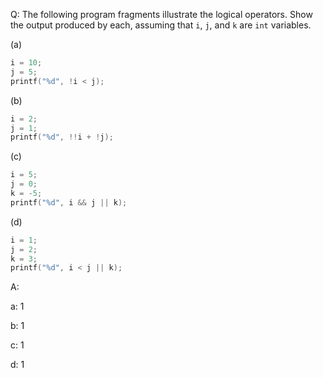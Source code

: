 Q: The following program fragments illustrate the logical operators. Show the
output produced by each, assuming that `i`, `j`, and `k` are `int` variables.

(a)

```c
i = 10;
j = 5;
printf("%d", !i < j);
```

(b)

```c
i = 2;
j = 1;
printf("%d", !!i + !j);
```

(c)

```c
i = 5;
j = 0;
k = -5;
printf("%d", i && j || k);
```

(d)

```c
i = 1;
j = 2;
k = 3;
printf("%d", i < j || k);
```

A:

a: 1

b: 1

c: 1

d: 1
